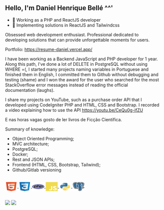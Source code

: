 ## Hello, I'm Daniel Henrique Bellé ^^'


- 🔭 Working as a PHP and ReactJS developer
- 🌱 Implementing solutions in ReactJS and Tailwindcss

Obsessed web development enthusiast. Professional dedicated to developing solutions that can provide unforgettable moments for users.

Portfolio: https://resume-daniel.vercel.app/

<for-laugh>
I have been working as a Backend JavaScript and PHP developer for 1 year. Along this path, I've done a lot of DELETE in PostgreSQL without using WHERE =(, I started many projects naming variables in Portuguese and finished them in English, I committed them to Github without debugging and testing (shame) and I won the award for the user who searched for the most StackOverflow error messages instead of reading the official documentation (laughs).
</for-laugh>

I share my projects on YouTube, such as a purchase order API that I developed using CodeIgniter PHP and HTML, CSS and Bootstrap. I recorded a video explaining how to use the API https://youtu.be/CeQu0g-ifZU

E nas horas vagas gosto de ler livros de Ficção Científica.

Summary of knowledge:
- Object Oriented Programming;
- MVC architecture;
- PostgreSQL;
- Docker;
- Rest and JSON APIs;
- Frontend (HTML, CSS, Bootstrap, Tailwind);
- Github/Gitlab versioning


<div align="center">
  <a href="https://github.com/danielbelle">
</div>
<div style="display: inline_block"><br>
  <img align="center" alt="P-HTML" height="30" width="40" src="https://raw.githubusercontent.com/devicons/devicon/master/icons/html5/html5-original.svg">
  <img align="center" alt="P-CSS" height="30" width="40" src="https://raw.githubusercontent.com/devicons/devicon/master/icons/css3/css3-original.svg">
  <img align="center" alt="P-Php" height="30" width="40" src="https://raw.githubusercontent.com/devicons/devicon/master/icons/php/php-original.svg">
  <img align="center" alt="P-Js" height="30" width="40" src="https://raw.githubusercontent.com/devicons/devicon/master/icons/javascript/javascript-plain.svg">
  <img align="center" alt="P-Python" height="30" width="40" src="https://raw.githubusercontent.com/devicons/devicon/master/icons/python/python-original.svg">
  <img align="center" alt="P-Postgresql" height="30" width="40" src="https://raw.githubusercontent.com/devicons/devicon/master/icons/postgresql/postgresql-original.svg">
</div>
  
  ##
 
<div>   
  <a href="https://www.linkedin.com/in/danielhenriquebelle" target="_blank"><img src="https://img.shields.io/badge/-LinkedIn-%230077B5?style=for-the-badge&logo=linkedin&logoColor=white" target="_blank"></a> 
  <a href = "mailto:henrique.danielb@gmail.com"><img src="https://img.shields.io/badge/-Gmail-%23333?style=for-the-badge&logo=gmail&logoColor=white" target="_blank"></a>

 
 
</div>
